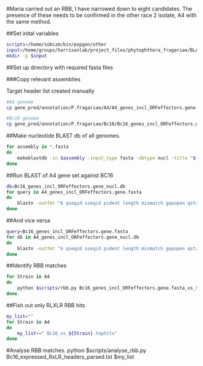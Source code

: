 #Maria carried out an RBB, I have narrowed down to eight candidates. The presence of these needs to be confirmed in the other race 2 isolate, A4 with the same method.

##Set inital variables

```bash
scripts=/home/sobczm/bin/popgen/other
input=/home/groups/harrisonlab/project_files/phytophthora_fragariae/BLAST/UK2_check
mkdir -p $input
```

##Set up directory with required fasta files

###Copy relevant assemblies

Target header list created manually

```bash
#A4 genome
cp gene_pred/annotation/P.fragariae/A4/A4_genes_incl_ORFeffectors.gene.fasta $input

#Bc16 genome
cp gene_pred/annotation/P.fragariae/Bc16/Bc16_genes_incl_ORFeffectors.gene.fasta $input
```

##Make nucleotide BLAST db of all genomes.

```bash
for assembly in *.fasta
do
    makeblastdb -in $assembly -input_type fasta -dbtype nucl -title "${assembly%.*}"_nucl.db -parse_seqids -out "${assembly%.*}"_nucl.db
done
```

##Run BLAST of A4 gene set against BC16

```bash
db=Bc16_genes_incl_ORFeffectors.gene_nucl.db
for query in A4_genes_incl_ORFeffectors.gene.fasta
do
    blastn -outfmt "6 qseqid sseqid pident length mismatch gapopen qstart qend sstart send evalue bitscore qlen slen sstrand"  -num_threads 1 -max_target_seqs 100 -evalue 0.0000000001 -query $query -db $db >> ${query}_vs_${db}
done
```

##And vice versa

```bash
query=Bc16_genes_incl_ORFeffectors.gene.fasta
for db in A4_genes_incl_ORFeffectors.gene_nucl.db
do
    blastn -outfmt "6 qseqid sseqid pident length mismatch gapopen qstart qend sstart send evalue bitscore qlen slen sstrand"  -num_threads 1 -max_target_seqs 100 -evalue 0.0000000001 -query $query -db $db >> ${query}_vs_${db}
done
```

##Identify RBB matches

```bash
for Strain in A4
do
    python $scripts/rbb.py Bc16_genes_incl_ORFeffectors.gene.fasta_vs_${Strain}_genes_incl_ORFeffectors.gene_nucl.db ${Strain}_genes_incl_ORFeffectors.gene.fasta_vs_Bc16_genes_incl_ORFeffectors.gene_nucl.db >Bc16_vs_${Strain}.tophits
done
```

##Fish out only RLXLR RBB hits

```bash
my_list=""
for Strain in A4
do
    my_list+=" Bc16_vs_${Strain}.tophits"
done
```

#Analyse RBB matches.
python $scripts/analyse_rbb.py Bc16_expressed_RxLR_headers_parsed.txt $my_list
